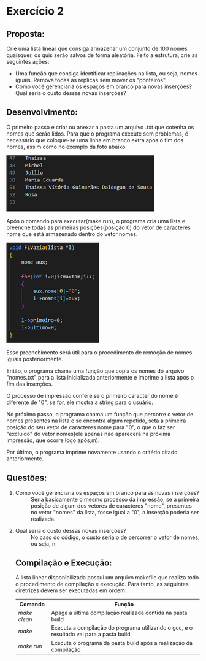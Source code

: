 <h1>Exercício 2</h1>
<h2>Proposta:</h2>
<p> Crie uma lista linear que consiga armazenar um conjunto de 100 nomes quaisquer, os quis serão salvos de forma aleatória. Feito a estrutura, crie as seguintes ações:</p>
<ul>
  <li>Uma função que consiga identificar replicações na lista, ou seja, nomes iguais. Remova todas as réplicas sem mover os "ponteiros"</li>
  <li>Como você gerenciaria os espaços em branco para novas inserções? Qual seria o custo dessas novas inserções?</li>
  </ul>
 <h2>Desenvolvimento:</h2>
 <p>O primeiro passo é criar ou anexar a pasta um arquivo .txt que cotenha os nomes que serão lidos. Para que o programa execute sem problemas, é necessário que coloque-se uma linha em branco extra após o fim dos nomes, assim como no exemplo da foto abaixo:</p>
 <img src="imgs/txt.png" alt=ExemploArquivoTxt>
<p>Após o comando para executar(make run), o programa cria uma lista e preenche todas as primeiras posições(posição 0) do vetor de caracteres nome que está armazenado dentro do vetor nomes.</p>
<img src="imgs/FazListaVazia.png" alt=FazListaVazia>
<p>Esse preenchimento será útil para o procedimento de remoção de nomes iguais posteriormente.</p>
<p> Então, o programa chama uma função que copia os nomes do arquivo "nomes.txt" para a lista inicializada anteriormente e imprime a lista após o fim das inserções.</p>
<p>O processo de impressão confere se o primeiro caracter do nome é diferente de "0", se for, ele mostra a string para o usuário.</p>
<p>No próximo passo, o programa chama um função que percorre o vetor de nomes presentes na lista e se encontra algum repetido, seta a primeira posição do seu vetor de caracteres nome para "0", o que o faz ser "excluído" do vetor nomes(ele apenas não aparecerá na próxima impressão, que ocorre logo após,m).</p>
<p>Por último, o programa imprime novamente usando o critério citado anteriormente.</p>
<h2>Questões:</h2>
<ol>
<li>
<dl>
<dt>Como você gerenciaria os espaços em branco para as novas inserções?</dt>
<dd> Seria basicamente o mesmo processo da impressão, se a primeira posição de algum dos vetores de caracteres "nome", presentes no vetor "nomes" da lista, fosse igual a "0", a inserção poderia ser realizada.</dd>
</dl>
</li>
    
<li>
<dl>
<dt>Qual seria o custo dessas novas inserções?</dt>
<dd>No caso do código, o custo seria o de percorrer o vetor de nomes, ou seja, n.</dd>
</dl>
</li>

<h2>Compilação e Execução:</h2>
<p>A lista linear disponibilizada possui um arquivo makefile que realiza todo o procedimento de compilação e execução. Para tanto, as seguintes diretrizes devem ser executadas em ordem:</p>
<table>
<tr>
<th>Comando</th>
<th>Função</th>
</tr>
  
<tr>
<td><i>make clean</i></td>
<td>Apaga a última compilação realizada contida na pasta build</td>
</tr>
  
<tr>
<td><i>make</i></td>
<td>Executa a compilação do programa utilizando o gcc, e o resultado vai para a pasta build</td>
</tr>
  
<tr>
<td><i>make run</i></td>
<td>Executa o programa da pasta build após a realização da compilação</td>
</tr>
